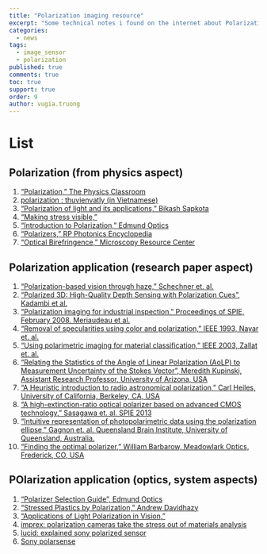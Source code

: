 ```yaml
---
title: "Polarization imaging resource"
excerpt: "Some technical notes i found on the internet about Polarization imaging."
categories: 
  - news
tags: 
  - image_sensor
  - polarization
published: true
comments: true
toc: true
support: true
order: 9
author: vugia.truong
---
```


# List


## Polarization (from physics aspect)

1. [“Polarization,” The Physics Classroom](https://www.physicsclassroom.com/Class/light/U12L1e.cfm#trans)
2. [polarization : thuvienvatly (in Vietnamese)](http://360.thuvienvatly.com/bai-viet/dien-quang/355-su-phan-cuc-anh-sang)
3. [“Polarization of light and its applications,” Bikash Sapkota](https://www.slideshare.net/BikashSapkota/polarization-of-light?next_slideshow=1) 
4. [“Making stress visible,”](https://www.sciensation.org/hands-on_experiments/e5038p_polarizationStress.html)
14. [“Introduction to Polarization,” Edmund Optics](https://www.edmundoptics.eu/resources/application-notes/optics/introduction-to-polarization/)
15. [“Polarizers,” RP Photonics Encyclopedia](https://www.rp-photonics.com/encyclopedia.html)
18. [“Optical Birefringence,” Microscopy Resource Center](http://olympus.magnet.fsu.edu/primer/lightandcolor/birefringence.html)

## Polarization application (research paper aspect)

1. [“Polarization-based vision through haze,” Schechner et. al.](http://webee.technion.ac.il/cgm/Computer-Graphics-Multimedia/Publications/Papers/2003/2003_Polarization_based_vision_through_haze.pdf) 
4. [“Polarized 3D: High-Quality Depth Sensing with Polarization Cues”, Kadambi et al.](http://web.media.mit.edu/~achoo/polar3D/Kadambi_polar3D_LOW_RESOLUTION.pdf)
10. [“Polarization imaging for industrial inspection,” Proceedings of SPIE, February 2008.
Meriaudeau et al.](https://www.researchgate.net/publication/215561879_Polarization_imaging_for_industrial_inspection)
9. [“Removal of specularities using color and polarization,” IEEE 1993, Nayar et. al.](http://www.cs.columbia.edu/CAVE/publications/pdfs/Nayar_CVPR93.pdf)
10. [“Using polarimetric imaging for material classification,” IEEE 2003, Zallat et. al.](https://pdfs.semanticscholar.org/4e70/cfc1c3ef792592f818ee627e6aba346c218e.pdf)
20. [“Relating the Statistics of the Angle of Linear Polarization (AoLP) to Measurement
Uncertainty of the Stokes Vector”, Meredith Kupinski, Assistant Research Professor, University
of Arizona, USA](http://www.polarisation.eu/projectdir/MKupinskiSlides.pdf)
17. [“A Heuristic introduction to radio astronomical polarization,” Carl Heiles, University
of California, Berkeley, CA, USA](http://hosting.astro.cornell.edu/academics/courses/astro6525/lectures/cheiles_revised.pdf)
18. [“A high-extinction-ratio optical polarizer based on advanced CMOS technology,” Sasagawa
et. al. SPIE 2013](http://spie.org/news/5256-a-high-extinction-ratio-optical-polarizer-based-on-advanced-cmos-technology?SSO=1)
19. [“Intuitive representation of photopolarimetric data using the polarization ellipse,” Gagnon
et. al. Queensland Brain Institute, University of Queensland, Australia.](http://vmcp17.web-servers.com.au/~uqeduau//wp-content/uploads/2016/11/2016-Gagnon-poldat.pdf)
20. [“Finding the optimal polarizer,” William Barbarow, Meadowlark Optics, Frederick, CO,
USA](https://www.meadowlark.com/store/applicationNotes/Finding-the-Optimal-polarizer.pdf)

## POlarization application (optics, system aspects)

1. [“Polarizer Selection Guide”, Edmund Optics](https://www.edmundoptics.com/resources/application-notes/optics/polarizer-selection-guide/) 
7. [“Stressed Plastics by Polarization,” Andrew Davidhazy](https://people.rit.edu/andpph/text-polarization.html)
11. [“Applications of Light Polarization in Vision,”](http://www.cs.cmu.edu/afs/cs/academic/class/16823-s16/www/pdfs/appearance-modeling-18.pdf)
21. [imprex: polarization cameras take the stress out of materials analysis](https://www.imperx.com/wp-content/uploads/2018/10/Polarization-cameras-take-the-stress-out-of-materials-analysis_Imperx_wp_f.pdf)
21. [lucid: explained sony polarized sensor](https://thinklucid.com/tech-briefs/polarization-explained-sony-polarized-sensor/)
22. [Sony polarsense](https://www.sony-semicon.co.jp/products_en/IS/sensor5/index.html)
